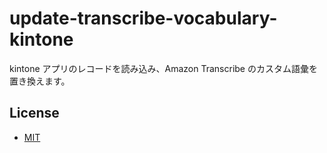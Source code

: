 # update-transcribe-vocabulary-kintone

kintone アプリのレコードを読み込み、Amazon Transcribe のカスタム語彙を置き換えます。

## License

- [MIT](LICENSE)
